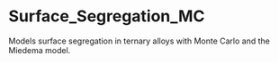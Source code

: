 # Surface_Segregation_MC
Models surface segregation in ternary alloys with Monte Carlo and the Miedema model.
